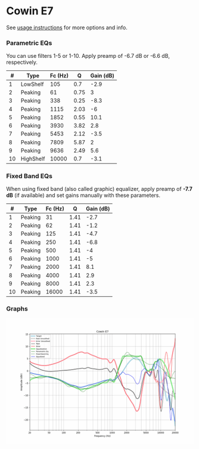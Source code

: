 # Cowin E7
See [usage instructions](https://github.com/jaakkopasanen/AutoEq#usage) for more options and info.

### Parametric EQs
You can use filters 1-5 or 1-10. Apply preamp of -6.7 dB or -6.6 dB, respectively.

|   # | Type      |   Fc (Hz) |    Q |   Gain (dB) |
|-----|-----------|-----------|------|-------------|
|   1 | LowShelf  |       105 | 0.7  |        -2.9 |
|   2 | Peaking   |        61 | 0.75 |         3   |
|   3 | Peaking   |       338 | 0.25 |        -8.3 |
|   4 | Peaking   |      1115 | 2.03 |        -6   |
|   5 | Peaking   |      1852 | 0.55 |        10.1 |
|   6 | Peaking   |      3930 | 3.82 |         2.8 |
|   7 | Peaking   |      5453 | 2.12 |        -3.5 |
|   8 | Peaking   |      7809 | 5.87 |         2   |
|   9 | Peaking   |      9636 | 2.49 |         5.6 |
|  10 | HighShelf |     10000 | 0.7  |        -3.1 |

### Fixed Band EQs
When using fixed band (also called graphic) equalizer, apply preamp of **-7.7 dB** (if available) and set gains manually with these parameters.

|   # | Type    |   Fc (Hz) |    Q |   Gain (dB) |
|-----|---------|-----------|------|-------------|
|   1 | Peaking |        31 | 1.41 |        -2.7 |
|   2 | Peaking |        62 | 1.41 |        -1.2 |
|   3 | Peaking |       125 | 1.41 |        -4.7 |
|   4 | Peaking |       250 | 1.41 |        -6.8 |
|   5 | Peaking |       500 | 1.41 |        -4   |
|   6 | Peaking |      1000 | 1.41 |        -5   |
|   7 | Peaking |      2000 | 1.41 |         8.1 |
|   8 | Peaking |      4000 | 1.41 |         2.9 |
|   9 | Peaking |      8000 | 1.41 |         2.3 |
|  10 | Peaking |     16000 | 1.41 |        -3.5 |

### Graphs
![](./Cowin%20E7.png)
